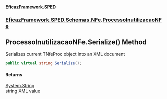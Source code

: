 #### [EficazFramework.SPED](EficazFrameworkSPED.md 'EficazFramework SPED')
### [EficazFramework.SPED.Schemas.NFe](EficazFramework.SPED.Schemas.NFe.md 'EficazFramework.SPED.Schemas.NFe').[ProcessoInutilizacaoNFe](EficazFramework.SPED.Schemas.NFe/ProcessoInutilizacaoNFe.md 'EficazFramework.SPED.Schemas.NFe.ProcessoInutilizacaoNFe')

## ProcessoInutilizacaoNFe.Serialize() Method

Serializes current TNfeProc object into an XML document

```csharp
public virtual string Serialize();
```

#### Returns
[System.String](https://docs.microsoft.com/en-us/dotnet/api/System.String 'System.String')  
string XML value